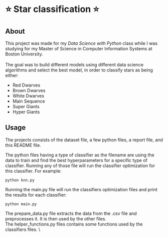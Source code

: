 # :star: Star classification :star:

## About

This project was made for my *Data Science with Python* class while I was studying for my Master of Science in Computer Information Systems at Boston University. \
 \
The goal was to build different models using different data science algorithms and select the best model, in order to classify stars as being either:
- Red Dwarves
- Brown Dwarves
- White Dwarves
- Main Sequence
- Super Giants
- Hyper Giants

## Usage

The projects consists of the dataset file, a few python files, a report file, and this README file.

The python files having a type of classifier as the filename are using the data to train and find the best hyperparameters for a specific type of classifier. Running any of those file will run the classifier optimization for this classifier. For example:
```
python knn.py
```

Running the main.py file will run the classifiers optimization files and print the results for each classifier:
```
python main.py
```

The prepare_data.py file extracts the data from the .csv file and preprocesses it. It is then used by the other files. \
The helper_functions.py files contains some functions used by the classifiers files. \
